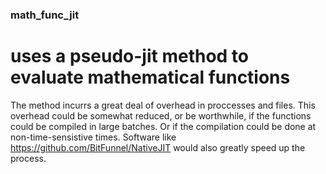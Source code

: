 ### math_func_jit
# uses a pseudo-jit method to evaluate mathematical functions

The method incurrs a great deal of overhead in proccesses and files. This overhead could be somewhat reduced, or be worthwhile, 
if the functions could be compiled in large batches. Or if the compilation could be done at non-time-sensistive times.
Software like https://github.com/BitFunnel/NativeJIT would also greatly speed up the process.
